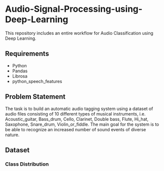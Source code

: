 # Audio-Signal-Processing-using-Deep-Learning
This repository includes an entire workflow for Audio Classification using Deep Learning.

## Requirements
* Python
* Pandas
* Librosa
* python_speech_features

## Problem Statement
The task is to build an automatic audio tagging system using a dataset of audio files consisting of 10 different types of musical instruments, i.e. Acoustic_guitar, Bass_drum, Cello, Clarinet, Double bass, Flute, Hi_hat, Saxophone, Snare_drum, Violin_or_fiddle. The main goal for the system is to be able to recognize an increased number of sound events of diverse nature.

## Dataset

### Class Distribution
